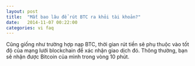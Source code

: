 ```yaml
---
layout: post
title:  "Mất bao lâu để rút BTC ra khỏi tài khoản?"
date:   2014-11-07 00:22:00
categories: vi faq
---
```


Cũng giống như trường hợp nạp BTC, thời gian rút tiền sẽ phụ thuộc vào tốt độ của mạng lưới blockchain để xác nhận giao dịch đó. Thông thường, bạn sẽ nhận được Bitcoin của mình trong vòng 10 phút.